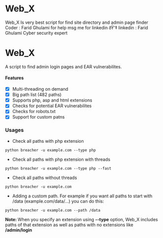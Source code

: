 # Web_X
Web_X Is very best script for find site directory and admin page finder  
Coder : Farid Ghulami
for help msg me for linkedin ðŸ‘‡
linkedin : Farid Ghulami Cyber security expert


# Web_X
A script to find admin login pages and EAR vulnerabilites.

#### Features
- [x] Multi-threading on demand
- [x] Big path list (482 paths)
- [x] Supports php, asp and html extensions
- [x] Checks for potential EAR vulnerabilites
- [x] Checks for robots.txt
- [x] Support for custom patns

### Usages
- Check all paths with php extension
```
python breacher -u example.com --type php
```
- Check all paths with php extension with threads
```
python breacher -u example.com --type php --fast
```
- Check all paths without threads
```
python breacher -u example.com
```
- Adding a custom path. For example if you want all paths to start with /data (example.com/data/...) you can do this:
```
python breacher -u example.com --path /data
```
<b>Note: </b> When you specify an extension using <b>--type</b> option, Web_X includes paths of that extension as well as paths with no extensions like <b>/admin/login</b>

